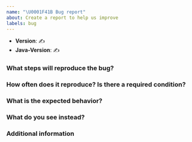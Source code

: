 ```yaml
---
name: "\U0001F41B Bug report"
about: Create a report to help us improve
labels: bug
---
```


<!--
Thank you for reporting an issue.

This issue tracker is for bugs and issues found within this project.

Please fill in as much of the template below as you're able.
-------

The “✍️” are placeholders signifying requests for
input. Replace them with your responses.

If you are unsure of something, do your best.

-->

* **Version**: ✍️
* **Java-Version**: ✍️

### What steps will reproduce the bug?

<!--
Enter details about your bug, preferably a simple code snippet that can be
run directly without installing third-party dependencies.
-->

### How often does it reproduce? Is there a required condition?

### What is the expected behavior?

<!-- 
If possible please provide textual output instead of screenshots.
-->

### What do you see instead?

<!--
If possible please provide textual output instead of screenshots.
-->

### Additional information

<!--
Tell us anything else you think we should know.
-->
